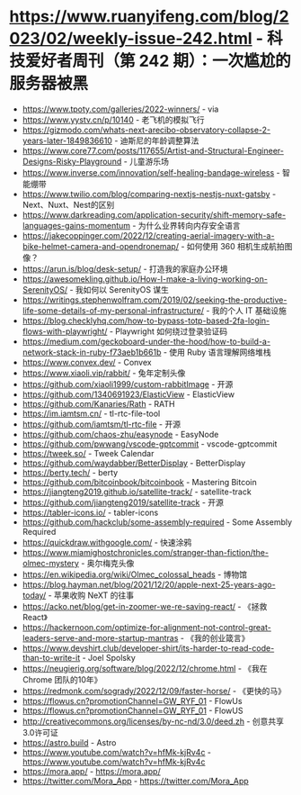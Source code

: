 # https://www.ruanyifeng.com/blog/2023/02/weekly-issue-242.html - 科技爱好者周刊（第 242 期）：一次尴尬的服务器被黑

- https://www.tpoty.com/galleries/2022-winners/ - via
- https://www.yystv.cn/p/10140 - 老飞机的模拟飞行
- https://gizmodo.com/whats-next-arecibo-observatory-collapse-2-years-later-1849836610 - 迪斯尼的年龄调整算法
- https://www.core77.com/posts/117655/Artist-and-Structural-Engineer-Designs-Risky-Playground - 儿童游乐场
- https://www.inverse.com/innovation/self-healing-bandage-wireless - 智能绷带
- https://www.twilio.com/blog/comparing-nextjs-nestjs-nuxt-gatsby - Next、Nuxt、Nest的区别
- https://www.darkreading.com/application-security/shift-memory-safe-languages-gains-momentum - 为什么业界转向内存安全语言
- https://jakecoppinger.com/2022/12/creating-aerial-imagery-with-a-bike-helmet-camera-and-opendronemap/ - 如何使用 360 相机生成航拍图像？
- https://arun.is/blog/desk-setup/ - 打造我的家庭办公环境
- https://awesomekling.github.io/How-I-make-a-living-working-on-SerenityOS/ - 我如何以 SerenityOS 谋生
- https://writings.stephenwolfram.com/2019/02/seeking-the-productive-life-some-details-of-my-personal-infrastructure/ - 我的个人 IT 基础设施
- https://blog.checklyhq.com/how-to-bypass-totp-based-2fa-login-flows-with-playwright/ - Playwright 如何绕过登录验证码
- https://medium.com/geckoboard-under-the-hood/how-to-build-a-network-stack-in-ruby-f73aeb1b661b - 使用 Ruby 语言理解网络堆栈
- https://www.convex.dev/ - Convex
- https://www.xiaoli.vip/rabbit/ - 兔年定制头像
- https://github.com/xiaoli1999/custom-rabbitImage - 开源
- https://github.com/1340691923/ElasticView - ElasticView
- https://github.com/Kanaries/Rath - RATH
- https://im.iamtsm.cn/ - tl-rtc-file-tool
- https://github.com/iamtsm/tl-rtc-file - 开源
- https://github.com/chaos-zhu/easynode - EasyNode
- https://github.com/pwwang/vscode-gptcommit - vscode-gptcommit
- https://tweek.so/ - Tweek Calendar
- https://github.com/waydabber/BetterDisplay - BetterDisplay
- https://berty.tech/ - berty
- https://github.com/bitcoinbook/bitcoinbook - Mastering Bitcoin
- https://jiangteng2019.github.io/satellite-track/ - satellite-track
- https://github.com/jiangteng2019/satellite-track - 开源
- https://tabler-icons.io/ - tabler-icons
- https://github.com/hackclub/some-assembly-required - Some Assembly Required
- https://quickdraw.withgoogle.com/ - 快速涂鸦
- https://www.miamighostchronicles.com/stranger-than-fiction/the-olmec-mystery - 奥尔梅克头像
- https://en.wikipedia.org/wiki/Olmec_colossal_heads - 博物馆
- https://blog.hayman.net/blog/2021/12/20/apple-next-25-years-ago-today/ - 苹果收购 NeXT 的往事
- https://acko.net/blog/get-in-zoomer-we-re-saving-react/ - 《拯救 React》
- https://hackernoon.com/optimize-for-alignment-not-control-great-leaders-serve-and-more-startup-mantras - 《我的创业箴言》
- https://www.devshirt.club/developer-shirt/its-harder-to-read-code-than-to-write-it - Joel Spolsky
- https://neugierig.org/software/blog/2022/12/chrome.html - 《我在 Chrome 团队的10年》
- https://redmonk.com/sogrady/2022/12/09/faster-horse/ - 《更快的马》
- https://flowus.cn?promotionChannel=GW_RYF_01 - FlowUs
- https://flowus.cn?promotionChannel=GW_RYF_01 - FlowUS
- http://creativecommons.org/licenses/by-nc-nd/3.0/deed.zh - 创意共享3.0许可证
- https://astro.build - Astro
- https://www.youtube.com/watch?v=hfMk-kjRv4c - https://www.youtube.com/watch?v=hfMk-kjRv4c
- https://mora.app/ - https://mora.app/
- https://twitter.com/Mora_App - https://twitter.com/Mora_App